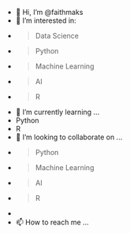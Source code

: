 - 👋 Hi, I’m @faithmaks
- 👀 I’m interested in:
- > Data Science
- > Python
- > Machine Learning
- > AI
- > R 
- 🌱 I’m currently learning ...
- Python 
- R
- 💞️ I’m looking to collaborate on ...
- > Python
- > Machine Learning
- > AI
- > R 
- 
- 📫 How to reach me ...

<!---
faithmaks/faithmaks is a ✨ special ✨ repository because its `README.md` (this file) appears on your GitHub profile.
You can click the Preview link to take a look at your changes.
--->
